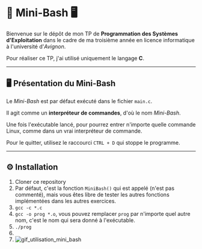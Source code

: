 # 🚀 Mini-Bash 🖥️

Bienvenue sur le dépôt de mon TP de **Programmation des Systèmes d'Exploitation** dans le cadre de ma troisième année en licence informatique à l'université d'*Avignon*.

Pour réaliser ce TP, j'ai utilisé uniquement le langage **C**.

--- 

## 🖥️ Présentation du Mini-Bash

Le *Mini-Bash* est par défaut exécuté dans le fichier `main.c`.

Il agit comme un **interpréteur de commandes**, d'où le nom *Mini-Bash*.

Une fois l'exécutable lancé, pour pourrez entrer n'importe quelle commande Linux, comme dans un vrai interpréteur de commande.

Pour le quitter, utilisez le raccourci `CTRL + D` qui stoppe le programme.

---

## ⚙️ Installation

1. Cloner ce repository     
2. Par défaut, c'est la fonction `MiniBash()` qui est appelé (n'est pas commenté), mais vous êtes libre de tester les autres fonctions implémentées dans les autres exercices.
3. `gcc -c *.c`
4. `gcc -o prog *.o`, vous pouvez remplacer `prog` par n'importe quel autre nom, c'est le nom qui sera donné à l'exécutable.
5. `./prog`
6.
7. ![gif_utilisation_mini_bash](https://github.com/user-attachments/assets/f2bf1a8d-c0df-4050-b8f2-e9cab86e2f0a)
